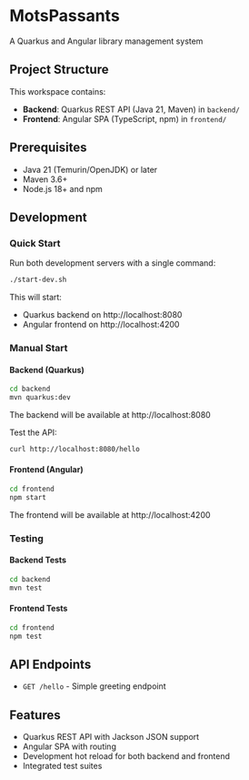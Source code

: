 # MotsPassants
A Quarkus and Angular library management system

## Project Structure

This workspace contains:
- **Backend**: Quarkus REST API (Java 21, Maven) in `backend/`
- **Frontend**: Angular SPA (TypeScript, npm) in `frontend/`

## Prerequisites

- Java 21 (Temurin/OpenJDK) or later
- Maven 3.6+
- Node.js 18+ and npm

## Development

### Quick Start
Run both development servers with a single command:
```bash
./start-dev.sh
```

This will start:
- Quarkus backend on http://localhost:8080
- Angular frontend on http://localhost:4200

### Manual Start

#### Backend (Quarkus)
```bash
cd backend
mvn quarkus:dev
```
The backend will be available at http://localhost:8080

Test the API:
```bash
curl http://localhost:8080/hello
```

#### Frontend (Angular)
```bash
cd frontend
npm start
```
The frontend will be available at http://localhost:4200

### Testing

#### Backend Tests
```bash
cd backend
mvn test
```

#### Frontend Tests
```bash
cd frontend
npm test
```

## API Endpoints

- `GET /hello` - Simple greeting endpoint

## Features

- Quarkus REST API with Jackson JSON support
- Angular SPA with routing
- Development hot reload for both backend and frontend
- Integrated test suites
